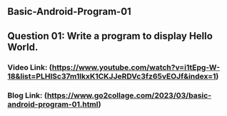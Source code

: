 ## Basic-Android-Program-01

## Question 01: Write a program to display Hello World.

### Video Link: (https://www.youtube.com/watch?v=i1tEpg-W-18&list=PLHlSc37m1lkxK1CKJJeRDVc3fz65vEOJf&index=1)

### Blog Link: (https://www.go2collage.com/2023/03/basic-android-program-01.html)
